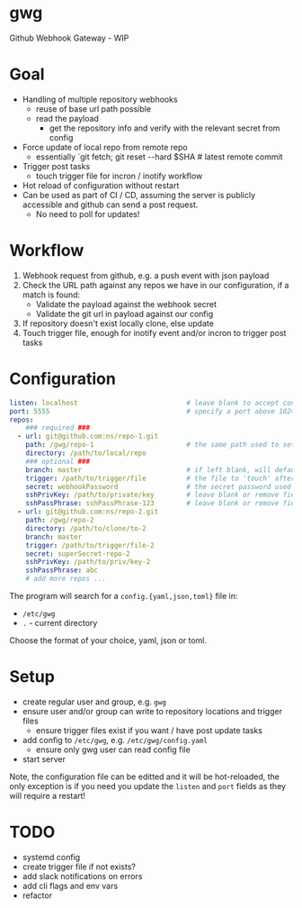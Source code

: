 # gwg
Github Webhook Gateway - WIP

# Goal

- Handling of multiple repository webhooks
    - reuse of base url path possible
    - read the payload
        - get the repository info and verify with the relevant secret from config
- Force update of local repo from remote repo
    - essentially `git fetch; git reset --hard $SHA # latest remote commit
- Trigger post tasks
    - touch trigger file for incron / inotify workflow
- Hot reload of configuration without restart
- Can be used as part of CI / CD, assuming the server is publicly accessible and github can send a post request.
    - No need to poll for updates!


# Workflow

1. Webhook request from github, e.g. a push event with json payload
2. Check the URL path against any repos we have in our configuration, if a match is found:
    - Validate the payload against the webhook secret
    - Validate the git url in payload against our config
3. If repository doesn't exist locally clone, else update
4. Touch trigger file, enough for inotify event and/or incron to trigger post tasks


# Configuration

```yaml
listen: localhost                           # leave blank to accept connections on all interfaces
port: 5555                                  # specify a port above 1024 to run as a non root user
repos:
    ### required ###
  - url: git@github.com:ns/repo-1.git
    path: /gwg/repo-1                       # the same path used to setup the webhook
    directory: /path/to/local/repo
    ### optional ###
    branch: master                          # if left blank, will default to 'master'
    trigger: /path/to/trigger/file          # the file to 'touch' after a successful update
    secret: webhookPassword                 # the secret password used to setup the webhook
    sshPrivKey: /path/to/private/key        # leave blank or remove field if public repository
    sshPassPhrase: sshPassPhrase-123        # leave blank or remove field if no passphrase
  - url: git@github.com:ns/repo-2.git
    path: /gwg/repo-2
    directory: /path/to/clone/to-2
    branch: master
    trigger: /path/to/trigger/file-2
    secret: superSecret-repo-2
    sshPrivKey: /path/to/priv/key-2
    sshPassPhrase: abc
    # add more repos ...
```

The program will search for a `config.{yaml,json,toml}` file in:
- `/etc/gwg`
- `.` - current directory

Choose the format of your choice, yaml, json or toml.

# Setup

- create regular user and group, e.g. `gwg`
- ensure user and/or group can write to repository locations and trigger files
    - ensure trigger files exist if you want / have post update tasks
- add config to `/etc/gwg`, e.g. `/etc/gwg/config.yaml`
    - ensure only gwg user can read config file
- start server

Note, the configuration file can be editted and it will be hot-reloaded, the only exception is if you need you update the `listen` and `port` fields as they will require a restart!

# TODO
- systemd config
- create trigger file if not exists?
- add slack notifications on errors
- add cli flags and env vars
- refactor


